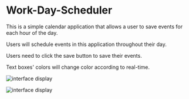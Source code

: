 # Work-Day-Scheduler
This is a simple calendar application that allows a user to save events for each hour of the day.

Users will schedule events in this application throughout their day.

Users need to click the save button to save their events.

Text boxes' colors will change color according to real-time.

![interface display](/Users/jieguangshi/Desktop/BootCamp/Homework/Work-Day-Scheduler/Assets/Images/1.png)

![interface display](/Users/jieguangshi/Desktop/BootCamp/Homework/Work-Day-Scheduler/Assets/Images/2.png)